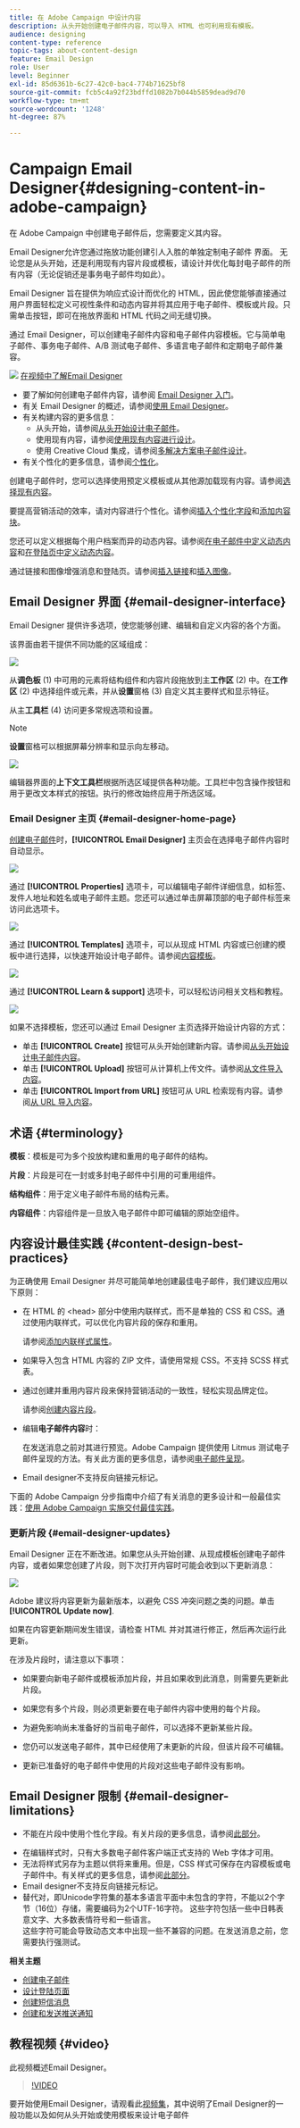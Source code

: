 ```yaml
---
title: 在 Adobe Campaign 中设计内容
description: 从头开始创建电子邮件内容，可以导入 HTML 也可利用现有模板。
audience: designing
content-type: reference
topic-tags: about-content-design
feature: Email Design
role: User
level: Beginner
exl-id: 85d6361b-6c27-42c0-bac4-774b71625bf8
source-git-commit: fcb5c4a92f23bdffd1082b7b044b5859dead9d70
workflow-type: tm+mt
source-wordcount: '1248'
ht-degree: 87%

---
```


# Campaign Email Designer{#designing-content-in-adobe-campaign}

在 Adobe Campaign 中创建电子邮件后，您需要定义其内容。

Email Designer允许您通过拖放功能创建引人入胜的单独定制电子邮件
界面。 无论您是从头开始，还是利用现有内容片段或模板，请设计并优化每封电子邮件的所有内容（无论促销还是事务电子邮件均如此）。

Email Designer 旨在提供为响应式设计而优化的 HTML，因此使您能够直接通过用户界面轻松定义可视性条件和动态内容并将其应用于电子邮件、模板或片段。只需单击按钮，即可在拖放界面和 HTML 代码之间无缝切换。

通过 Email Designer，可以创建电子邮件内容和电子邮件内容模板。它与简单电子邮件、事务电子邮件、A/B 测试电子邮件、多语言电子邮件和定期电子邮件兼容。

<!--The Email Designer has more features than the Legacy Editor and is backward compatible.-->

![](assets/do-not-localize/how-to-video.png) [在视频中了解Email Designer](#video)

* 要了解如何创建电子邮件内容，请参阅 [Email Designer 入门](../../designing/using/quick-start.md)。
* 有关 Email Designer 的概述，请参阅[使用 Email Designer](../../designing/using/designing-content-in-adobe-campaign.md)。
* 有关构建内容的更多信息：
   * 从头开始，请参阅[从头开始设计电子邮件](../../designing/using/designing-from-scratch.md)。
   * 使用现有内容，请参阅[使用现有内容进行设计](../../designing/using/using-existing-content.md)。
   * 使用 Creative Cloud 集成，请参阅[多解决方案电子邮件设计](../../designing/using/using-integrations.md)。
* 有关个性化的更多信息，请参阅[个性化](../../designing/using/personalization.md)。

创建电子邮件时，您可以选择使用预定义模板或从其他源加载现有内容。请参阅[选择现有内容](../../designing/using/using-existing-content.md#selecting-an-existing-content)。

要提高营销活动的效率，请对内容进行个性化。请参阅[插入个性化字段](../../designing/using/personalization.md#inserting-a-personalization-field)和[添加内容块](../../designing/using/personalization.md#adding-a-content-block)。

您还可以定义根据每个用户档案而异的动态内容。请参阅[在电子邮件中定义动态内容](../../designing/using/personalization.md#defining-dynamic-content-in-an-email)和[在登陆页中定义动态内容](../../channels/using/designing-a-landing-page.md#defining-dynamic-content-in-a-landing-page)。

通过链接和图像增强消息和登陆页。请参阅[插入链接](../../designing/using/links.md#inserting-a-link)和[插入图像](../../designing/using/images.md#inserting-images)。

## Email Designer 界面 {#email-designer-interface}

Email Designer 提供许多选项，使您能够创建、编辑和自定义内容的各个方面。

该界面由若干提供不同功能的区域组成：

![](assets/email_designer_overview.png)

从&#x200B;**调色板** (1) 中可用的元素将结构组件和内容片段拖放到主&#x200B;**工作区** (2) 中。在&#x200B;**工作区** (2) 中选择组件或元素，并从&#x200B;**设置**&#x200B;窗格 (3) 自定义其主要样式和显示特征。

从主&#x200B;**工具栏** (4) 访问更多常规选项和设置。

>[!NOTE]
>
>**设置**&#x200B;窗格可以根据屏幕分辨率和显示向左移动。

![](assets/email_designer_toolbar.png)

编辑器界面的&#x200B;**上下文工具栏**&#x200B;根据所选区域提供各种功能。工具栏中包含操作按钮和用于更改文本样式的按钮。执行的修改始终应用于所选区域。

### Email Designer 主页 {#email-designer-home-page}

[创建电子邮件](../../channels/using/creating-an-email.md)时，**[!UICONTROL Email Designer]** 主页会在选择电子邮件内容时自动显示。

![](assets/email_designer_home_page.png)

通过 **[!UICONTROL Properties]** 选项卡，可以编辑电子邮件详细信息，如标签、发件人地址和姓名或电子邮件主题。您还可以通过单击屏幕顶部的电子邮件标签来访问此选项卡。

![](assets/email_designer_home_properties.png)

通过 **[!UICONTROL Templates]** 选项卡，可以从现成 HTML 内容或已创建的模板中进行选择，以快速开始设计电子邮件。请参阅[内容模板](../../designing/using/using-reusable-content.md#content-templates)。

![](assets/email_designer_home_templates.png)

通过 **[!UICONTROL Learn & support]** 选项卡，可以轻松访问相关文档和教程。

![](assets/email_designer_home_support.png)

如果不选择模板，您还可以通过 Email Designer 主页选择开始设计内容的方式：

* 单击 **[!UICONTROL Create]** 按钮可从头开始创建新内容。请参阅[从头开始设计电子邮件内容](../../designing/using/designing-from-scratch.md#designing-an-email-content-from-scratch)。
* 单击 **[!UICONTROL Upload]** 按钮可从计算机上传文件。请参阅[从文件导入内容](../../designing/using/using-existing-content.md#importing-content-from-a-file)。
* 单击 **[!UICONTROL Import from URL]** 按钮可从 URL 检索现有内容。请参阅[从 URL 导入内容](../../designing/using/using-existing-content.md#importing-content-from-a-url)。

## 术语 {#terminology}

**模板**：模板是可为多个投放构建和重用的电子邮件的结构。

**片段**：片段是可在一封或多封电子邮件中引用的可重用组件。

**结构组件**：用于定义电子邮件布局的结构元素。

**内容组件**：内容组件是一旦放入电子邮件中即可编辑的原始空组件。

## 内容设计最佳实践 {#content-design-best-practices}

为正确使用 Email Designer 并尽可能简单地创建最佳电子邮件，我们建议应用以下原则：

* 在 HTML 的 &lt;head> 部分中使用内联样式，而不是单独的 CSS 和 CSS。通过使用内联样式，可以优化内容片段的保存和重用。

   请参阅[添加内联样式属性](../../designing/using/styles.md#adding-inline-styling-attributes)。

* 如果导入包含 HTML 内容的 ZIP 文件，请使用常规 CSS。不支持 SCSS 样式表。

* 通过创建并重用内容片段来保持营销活动的一致性，轻松实现品牌定位。

   请参阅[创建内容片段](../../designing/using/using-reusable-content.md#creating-a-content-fragment)。

* 编辑&#x200B;**电子邮件内容**&#x200B;时：

   在发送消息之前对其进行预览。Adobe Campaign 提供使用 Litmus 测试电子邮件呈现的方法。有关此方面的更多信息，请参阅[电子邮件呈现](../../sending/using/email-rendering.md)。

* Email designer不支持反向链接元标记。

下面的 Adobe Campaign 分步指南中介绍了有关消息的更多设计和一般最佳实践：[使用 Adobe Campaign 实施交付最佳实践](https://experienceleague.adobe.com/docs/campaign-standard/using/communication-channels/delivery-bestpractices/delivery-best-practices.html?lang=zh-Hans)。

### 更新片段 {#email-designer-updates}

Email Designer 正在不断改进。如果您从头开始创建、从现成模板创建电子邮件内容，或者如果您创建了片段，则下次打开内容时可能会收到以下更新消息：

![](assets/email_designer_fragment_patch_message.png)

Adobe 建议将内容更新为最新版本，以避免 CSS 冲突问题之类的问题。单击 **[!UICONTROL Update now]**.

如果在内容更新期间发生错误，请检查 HTML 并对其进行修正，然后再次运行此更新。

在涉及片段时，请注意以下事项：

* 如果要向新电子邮件或模板添加片段，并且如果收到此消息，则需要先更新此片段。

* 如果您有多个片段，则必须更新要在电子邮件内容中使用的每个片段。

* 为避免影响尚未准备好的当前电子邮件，可以选择不更新某些片段。

* 您仍可以发送电子邮件，其中已经使用了未更新的片段，但该片段不可编辑。

* 更新已准备好的电子邮件中使用的片段对这些电子邮件没有影响。

## Email Designer 限制 {#email-designer-limitations}

* 不能在片段中使用个性化字段。有关片段的更多信息，请参阅[此部分](../../designing/using/using-reusable-content.md#about-fragments)。

<!--* You cannot save directly as a fragment some content of an email that you are editing within the Email Designer. You need to copy-paste the HTML corresponding to that content into a new fragment. For more on this, see [Saving content as a fragment](../../designing/using/using-reusable-content.md#saving-content-as-a-fragment).-->

* 在编辑样式时，只有大多数电子邮件客户端正式支持的 Web 字体才可用。
* 无法将样式另存为主题以供将来重用。但是，CSS 样式可保存在内容模板或电子邮件中。有关样式的更多信息，请参阅[此部分](../../designing/using/styles.md)。
* Email designer不支持反向链接元标记。
* 替代对，即Unicode字符集的基本多语言平面中未包含的字符，不能以2个字节（16位）存储，需要编码为2个UTF-16字符。 这些字符包括一些中日韩表意文字、大多数表情符号和一些语言。<br>这些字符可能会导致动态文本中出现一些不兼容的问题。在发送消息之前，您需要执行强测试。

**相关主题**

* [创建电子邮件](../../channels/using/creating-an-email.md)
* [设计登陆页面](../../channels/using/designing-a-landing-page.md)
* [创建短信消息](../../channels/using/creating-an-sms-message.md)
* [创建和发送推送通知](../../channels/using/preparing-and-sending-a-push-notification.md)

## 教程视频 {#video}

此视频概述Email Designer。

>[!VIDEO](https://video.tv.adobe.com/v/22771?quality=12)

要开始使用Email Designer，请观看此[视频集](https://experienceleague.adobe.com/docs/campaign-learn/campaign-standard-tutorials/designing-content/email-designer/email-designer-overview.html#GettingStarted)，其中说明了Email Designer的一般功能以及如何从头开始或使用模板来设计电子邮件
